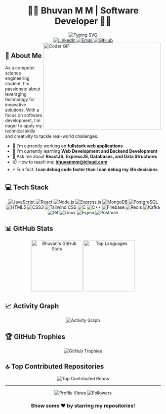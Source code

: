 # <div align="center">👨‍💻 Bhuvan M M | Software Developer 👨‍💻</div>

<div align="center">
  <img src="https://readme-typing-svg.herokuapp.com?font=Fira+Code&weight=600&size=22&pause=1000&center=true&vCenter=true&random=false&width=435&lines=Computer+Science+Engineering;Web+Development+Enthusiast;Backend+Developer;Problem+Solver;Tech+Innovator" alt="Typing SVG" />
</div>

<div align="center">
  <a href="https://www.linkedin.com/in/bhuvan-m-m-6b370a259">
    <img src="https://img.shields.io/badge/LinkedIn-0077B5?style=for-the-badge&logo=linkedin&logoColor=white" alt="LinkedIn" />
  </a>
  <a href="mailto:bhuvanmm@icloud.com">
    <img src="https://img.shields.io/badge/Email-D14836?style=for-the-badge&logo=gmail&logoColor=white" alt="Email" />
  </a>
  <a href="https://github.com/bhuvanmm">
    <img src="https://img.shields.io/badge/GitHub-100000?style=for-the-badge&logo=github&logoColor=white" alt="GitHub" />
  </a>
</div>

<img align="right" src="https://media.giphy.com/media/SWoSkN6DxTszqIKEqv/giphy.gif" alt="Coder GIF" width="380" height="280">

## 🚀 About Me

As a computer science engineering student, I'm passionate about leveraging technology for innovative solutions. With a focus on software development, I'm eager to apply my technical skills and creativity to tackle real-world challenges.

- 🔭 I'm currently working on **fullstack web applications**
- 🌱 I'm currently learning **Web Development and Backend Development**
- 💬 Ask me about **ReactJS, ExpressJS, Databases, and Data Structures**
- 📫 How to reach me: **bhuvanmm@icloud.com**
- ⚡ Fun fact: **I can debug code faster than I can debug my life decisions**

## 💻 Tech Stack

<div align="center">
  <img src="https://img.shields.io/badge/JavaScript-F7DF1E?style=for-the-badge&logo=javascript&logoColor=black" alt="JavaScript" />
  <img src="https://img.shields.io/badge/React-20232A?style=for-the-badge&logo=react&logoColor=61DAFB" alt="React" />
  <img src="https://img.shields.io/badge/Node.js-43853D?style=for-the-badge&logo=node.js&logoColor=white" alt="Node.js" />
  <img src="https://img.shields.io/badge/Express.js-404D59?style=for-the-badge&logo=express&logoColor=white" alt="Express.js" />
  <img src="https://img.shields.io/badge/MongoDB-4EA94B?style=for-the-badge&logo=mongodb&logoColor=white" alt="MongoDB" />
  <img src="https://img.shields.io/badge/PostgreSQL-316192?style=for-the-badge&logo=postgresql&logoColor=white" alt="PostgreSQL" />
  <img src="https://img.shields.io/badge/HTML5-E34F26?style=for-the-badge&logo=html5&logoColor=white" alt="HTML5" />
  <img src="https://img.shields.io/badge/CSS3-1572B6?style=for-the-badge&logo=css3&logoColor=white" alt="CSS3" />
  <img src="https://img.shields.io/badge/Tailwind_CSS-38B2AC?style=for-the-badge&logo=tailwind-css&logoColor=white" alt="Tailwind CSS" />
  <img src="https://img.shields.io/badge/C-00599C?style=for-the-badge&logo=c&logoColor=white" alt="C" />
  <img src="https://img.shields.io/badge/C%2B%2B-00599C?style=for-the-badge&logo=c%2B%2B&logoColor=white" alt="C++" />
  <img src="https://img.shields.io/badge/Firebase-FFCA28?style=for-the-badge&logo=firebase&logoColor=black" alt="Firebase" />
  <img src="https://img.shields.io/badge/Redis-DC382D?style=for-the-badge&logo=redis&logoColor=white" alt="Redis" />
  <img src="https://img.shields.io/badge/Apache_Kafka-231F20?style=for-the-badge&logo=apache-kafka&logoColor=white" alt="Kafka" />
  <img src="https://img.shields.io/badge/Git-F05032?style=for-the-badge&logo=git&logoColor=white" alt="Git" />
  <img src="https://img.shields.io/badge/Linux-FCC624?style=for-the-badge&logo=linux&logoColor=black" alt="Linux" />
  <img src="https://img.shields.io/badge/Figma-F24E1E?style=for-the-badge&logo=figma&logoColor=white" alt="Figma" />
  <img src="https://img.shields.io/badge/Postman-FF6C37?style=for-the-badge&logo=postman&logoColor=white" alt="Postman" />
</div>

## 📊 GitHub Stats

<div align="center">
  <img src="https://github-readme-stats.vercel.app/api?username=bhuvanmm&show_icons=true&count_private=true&hide_border=true&title_color=70a5fd&icon_color=bf91f3&text_color=38bdae&bg_color=0D1117" alt="Bhuvan's GitHub Stats" height="165" />
  <img src="https://github-readme-stats.vercel.app/api/top-langs/?username=bhuvanmm&layout=compact&hide_border=true&title_color=70a5fd&text_color=38bdae&bg_color=0D1117" alt="Top Languages" height="165" />
</div>

## 📈 Activity Graph

<div align="center">
  <img src="https://github-readme-activity-graph.vercel.app/graph?username=bhuvanmm&bg_color=0D1117&color=70a5fd&line=bf91f3&point=38bdae&area=true&hide_border=true" alt="Activity Graph" />
</div>

## 🏆 GitHub Trophies

<div align="center">
  <img src="https://github-profile-trophy.vercel.app/?username=bhuvanmm&theme=algolia&no-frame=true&no-bg=true&margin-w=4" alt="GitHub Trophies" />
</div>

## 🔝 Top Contributed Repositories

<div align="center">
  <img src="https://github-contributor-stats.vercel.app/api?username=bhuvanmm&limit=5&theme=dark&combine_all_yearly_contributions=true" alt="Top Contributed Repos" />
</div>

---

<div align="center">
  <img src="https://komarev.com/ghpvc/?username=bhuvanmm&label=Profile%20Views&color=0e75b6&style=flat" alt="Profile Views" />
  <img src="https://img.shields.io/github/followers/bhuvanmm?label=Followers&style=social" alt="Followers" />
</div>

<div align="center">
  
  ### Show some ❤️ by starring my repositories!
  
</div>
